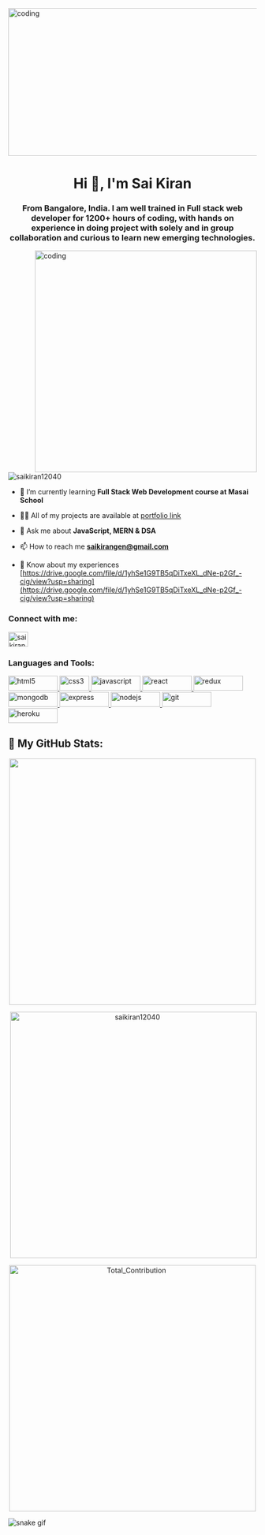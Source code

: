 <img align="center" alt="coding" width="1200" height="300"  src="https://camo.githubusercontent.com/ba9f3bd30647e352a3f5e1e45eb45c6ec7bad6155cd16aaedf4a426738da0ca5/68747470733a2f2f696e646f616e616c79746963612e636f6d2f7374617469632f696d616765732f62616e6e6572722e676966">
<h1 align="center">Hi 👋, I'm Sai Kiran</h1>
<h3 align="center">From Bangalore, India. I am well trained in Full stack web developer for 1200+ hours of coding, with hands on experience in doing project with solely and in group collaboration and curious to learn new emerging technologies.</h3>
<img align="right" alt="coding" width="450"  src="https://camo.githubusercontent.com/3997f3b27a68e19c31e2d1c378d77303735faa42e7d18a8018f7510d66aaa83e/68747470733a2f2f7777772e77696e677374656368736f6c7574696f6e732e636f6d2f77702d636f6e74656e742f75706c6f6164732f323032322f30332f66756c6c2d737461636b2d646576656c6f706d656e742e676966">

<p align="left"> <img src="https://komarev.com/ghpvc/?username=saikiran12040&label=Profile%20views&color=0e75b6&style=flat" alt="saikiran12040" /> </p>

- 🌱 I’m currently learning **Full Stack Web Development course at Masai School**

- 👨‍💻 All of my projects are available at [portfolio link](https://saikiran12040.github.io/)

- 💬 Ask me about **JavaScript, MERN & DSA**

- 📫 How to reach me **saikirangen@gmail.com**

- 📄 Know about my experiences [https://drive.google.com/file/d/1yhSe1G9TB5qDiTxeXL_dNe-p2Gf_-cig/view?usp=sharing](https://drive.google.com/file/d/1yhSe1G9TB5qDiTxeXL_dNe-p2Gf_-cig/view?usp=sharing)

<h3 align="left">Connect with me:</h3>
<p align="left">
<a href="https://www.linkedin.com/in/saikiranconnect/" target="blank"><img align="center" src="https://raw.githubusercontent.com/rahuldkjain/github-profile-readme-generator/master/src/images/icons/Social/linked-in-alt.svg" alt="saikiran7411211802" height="30" width="40" /></a>
</p>

<h3 align="left">Languages and Tools:</h3>
<p align="left"> <a href="https://www.w3.org/html/" target="_blank" rel="noreferrer"> <img src="https://camo.githubusercontent.com/d63d473e728e20a286d22bb2226a7bf45a2b9ac6c72c59c0e61e9730bfe4168c/68747470733a2f2f696d672e736869656c64732e696f2f62616467652f48544d4c352d4533344632363f7374796c653d666f722d7468652d6261646765266c6f676f3d68746d6c35266c6f676f436f6c6f723d7768697465" alt="html5" width="100" height="30"/> </a><a href="https://www.w3schools.com/css/" target="_blank" rel="noreferrer"> <img src="https://camo.githubusercontent.com/d2ad175e0a971e33a3b44320b2e6459fb0c515331a131c5e8d65959471c232ce/68747470733a2f2f696d672e736869656c64732e696f2f62616467652f435353332d3135373242363f7374796c653d666f722d7468652d6261646765266c6f676f3d63737335266c6f676f436f6c6f723d7768697465" alt="css3" width="60" height="30"/> </a> <a href="https://developer.mozilla.org/en-US/docs/Web/JavaScript" target="_blank" rel="noreferrer"> <img src="https://camo.githubusercontent.com/9d07c04bdd98c662d5df9d4e1cc1de8446ffeaebca330feb161f1fb8e1188204/68747470733a2f2f696d672e736869656c64732e696f2f62616467652f4a6176615363726970742d4637444631453f7374796c653d666f722d7468652d6261646765266c6f676f3d6a617661736372697074266c6f676f436f6c6f723d626c61636b" alt="javascript" width="100" height="30"/> </a> <a href="https://reactjs.org/" target="_blank" rel="noreferrer"> <img src="https://camo.githubusercontent.com/268ac512e333b69600eb9773a8f80b7a251f4d6149642a50a551d4798183d621/68747470733a2f2f696d672e736869656c64732e696f2f62616467652f52656163742d3230323332413f7374796c653d666f722d7468652d6261646765266c6f676f3d7265616374266c6f676f436f6c6f723d363144414642" alt="react" width="100" height="30"/> </a> <a href="https://redux.js.org" target="_blank" rel="noreferrer"> <img src="https://camo.githubusercontent.com/6908bc5919e46cd787b8e5117f092f5ed37da82e8bd602e6339060ea0fff722c/68747470733a2f2f696d672e736869656c64732e696f2f62616467652f52656475782d3539334438383f7374796c653d666f722d7468652d6261646765266c6f676f3d7265647578266c6f676f436f6c6f723d7768697465" alt="redux" width="100" height="30"/> </a><a href="https://www.mongodb.com/" target="_blank" rel="noreferrer"> <img src="https://camo.githubusercontent.com/72e92f69f36703548704a9eeda2a9889c2756b5e08f01a9aec6e658c148d014e/68747470733a2f2f696d672e736869656c64732e696f2f62616467652f4d6f6e676f44422d3445413934423f7374796c653d666f722d7468652d6261646765266c6f676f3d6d6f6e676f6462266c6f676f436f6c6f723d7768697465" alt="mongodb" width="100" height="30"/> </a><a href="https://expressjs.com" target="_blank" rel="noreferrer"> <img src="https://camo.githubusercontent.com/6f61ce982d7a61713d63c947148300012945bd4a4cafb8b9313e2426c5a1f273/68747470733a2f2f696d672e736869656c64732e696f2f62616467652f457870726573732e6a732d3430344435393f7374796c653d666f722d7468652d6261646765" alt="express" width="100" height="30"/> </a> <a href="https://nodejs.org" target="_blank" rel="noreferrer"> <img src="https://camo.githubusercontent.com/dfc69d704694f22168bea3d84584663777fa5301dcad5bbcb5459b336da8d554/68747470733a2f2f696d672e736869656c64732e696f2f62616467652f4e6f64652e6a732d3433383533443f7374796c653d666f722d7468652d6261646765266c6f676f3d6e6f64652e6a73266c6f676f436f6c6f723d7768697465" alt="nodejs" width="100" height="30"/> </a><a href="https://git-scm.com/" target="_blank" rel="noreferrer"> <img src="https://camo.githubusercontent.com/fbc3df79ffe1a99e482b154b29262ecbb10d6ee4ed22faa82683aa653d72c4e1/68747470733a2f2f696d672e736869656c64732e696f2f62616467652f4769744875622d3130303030303f7374796c653d666f722d7468652d6261646765266c6f676f3d676974687562266c6f676f436f6c6f723d7768697465" alt="git" width="100" height="30"/> </a> <a href="https://heroku.com" target="_blank" rel="noreferrer"> <img src="https://camo.githubusercontent.com/3bcc8da5c94cefdf2d976837d1be601f4d44d36b58d9590e36debe834a6e34de/68747470733a2f2f696d672e736869656c64732e696f2f62616467652f4865726f6b752d3433303039383f7374796c653d666f722d7468652d6261646765266c6f676f3d6865726f6b75266c6f676f436f6c6f723d7768697465" alt="heroku" width="100" height="30"/> </a>       </p>






<h2>📝 My GitHub Stats: </h2>

<p align="center" ><img src="https://github-readme-stats-git-masterrstaa-rickstaa.vercel.app/api/top-langs/?username=saikiran12040&bg_color=0D1117&color=5BCDEC&hide_border=true&width=100vh" width="500px" /></P>

<p align="center">&nbsp;<img align="center" src="https://github-readme-stats-git-masterrstaa-rickstaa.vercel.app/api?username=saikiran12040&theme=react&hide_border=true&bg_color=0D1117" width="500px" alt="saikiran12040" />
</p>
<p align="center">
<img src="https://github-readme-streak-stats.herokuapp.com/?user=saikiran12040&theme=tokyonight&hide_border=true" alt="Total_Contribution" width="500px"/>
</p>

![snake gif](https://github.com/saikiran12040/saikiran12040/blob/output/github-contribution-grid-snake.gif)
